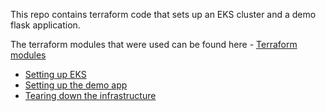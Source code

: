 This repo contains terraform code that sets up an EKS cluster and a demo flask application.

The terraform modules that were used can be found here - [Terraform modules](https://github.com/leroykayanda/terraform-cloud-modules)

* [Setting up EKS](docs/eks.md)
* [Setting up the demo app](docs/demo-app.md)
* [Tearing down the infrastructure](docs/destroy.md)

